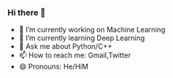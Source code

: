 ### Hi there 👋

<!--
**uddeshyatyagi/uddeshyatyagi** is a ✨ _special_ ✨ repository because its `README.md` (this file) appears on your GitHub profile.

Here are some ideas to get you started:
-->
- 🔭 I’m currently working on Machine Learning
- 🌱 I’m currently learning Deep Learning
- 💬 Ask me about Python/C++
- 📫 How to reach me: Gmail,Twitter
- 😄 Pronouns: He/HiM

